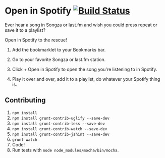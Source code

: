 Open in Spotify [![Build Status](https://travis-ci.org/lauren/open-in-spotify.png?branch=master)](https://travis-ci.org/lauren/open-in-spotify)
===============

Ever hear a song in Songza or last.fm and wish you could press repeat or save it to a playlist?

Open in Spotify to the rescue!

1. Add the bookmarklet to your Bookmarks bar.

2. Go to your favorite Songza or last.fm station.

3. Click + Open in Spotify to open the song you're listening to in Spotify.

4. Play it over and over, add it to a playlist, do whatever your Spotify thing is.

Contributing
------------

1. `npm install`
2. `npm install grunt-contrib-uglify --save-dev`
3. `npm install grunt-contrib-less --save-dev`
4. `npm install grunt-contrib-watch --save-dev`
5. `npm install grunt-contrib-jshint --save-dev`
6. `grunt watch`
7. Code!
8. Run tests with `node node_modules/mocha/bin/mocha`.